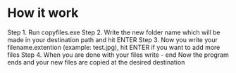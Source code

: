 # How it work
Step 1. Run copyfiles.exe
Step 2. Write the new folder name which will be made in your destination path and hit ENTER
Step 3. Now you write your filename.extention (example: test.jpg), hit ENTER if you want to add more files
Step 4. When you are done with your files write - end
Now the program ends and your new files are copied at the desired destination
